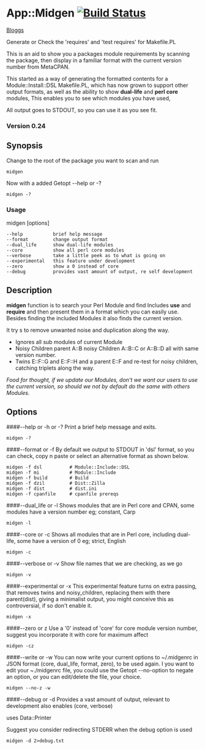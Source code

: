 App::Midgen   [![Build Status](https://travis-ci.org/kevindawson/App-Midgen.png?branch=master)](https://travis-ci.org/kevindawson/App-Midgen)
==========

[Bloggs](http://kevindawson.github.io/bowtie)

Generate or Check the 'requires' and 'test requires' for Makefile.PL

This is an aid to show you a packages module requirements by scanning the package, 
then display in a familiar format with the current version number from MetaCPAN.

This started as a way of generating the formatted contents for a 
Module::Install::DSL Makefile.PL, which has now grown to support other output 
formats, as well as the ability to show **dual-life** and **perl core** modules, 
This enables you to see which modules you have used,

All output goes to STDOUT, so you can use it as you see fit.

### Version 0.24

## Synopsis

Change to the root of the package you want to scan and run

    midgen

Now with a added Getopt --help or -?

    midgen -?

### Usage
midgen [options]

    --help           brief help message
    --format         change output format
    --dual_life      show dual-life modules
    --core           show all perl core modules
    --verbose        take a little peek as to what is going on
    --experimental   this feature under development
    --zero           show a 0 instead of core
    --debug          provides vast amount of output, re self development


## Description
**midgen** function is to search your Perl Module and find Includes **use** and **require** and then present them 
in a format which you can easily use. Besides finding the included Modules it also finds the current version.

It try s to remove unwanted noise and duplication along the way.
* Ignores all sub modules of current Module
* Noisy Children parent A::B noisy Children A::B::C or A::B::D all with same version number.
* Twins E::F::G and E::F::H and a parent E::F and re-test for noisy children, catching triplets along the way.


_Food for thought, if we update our Modules, don't we want our users to use the current version, so should we not by default do the same with others Modules._

## Options

####--help or -h or -?
Print a brief help message and exits.

    midgen -?

####--format or -f
By default we output to STDOUT in 'dsl' format, so you can check, copy n paste or select an alternative format as shown below.

    midgen -f dsl          # Module::Include::DSL
    midgen -f mi           # Module::Include
    midgen -f build        # Build
    midgen -f dzil         # Dist::Zilla
    midgen -f dist         # dist.ini
    midgen -f cpanfile     # cpanfile prereqs

####--dual_life or -l
Shows modules that are in Perl core and CPAN, some modules have a
version number eg; constant, Carp

    midgen -l

####--core or -c
Shows all modules that are in Perl core, including dual-life, some have a version of 0 eg; strict, English

    midgen -c

####--verbose or -v
Show file names that we are checking, as we go

    midgen -v

####--experimental or -x
This experimental feature turns on extra passing, that removes twins and noisy_children, 
replacing them with there parent(dist), giving a minimalist output, you might conceive this as controversial, 
if so don't enable it.

    midgen -x

####--zero or z
Use a '0' instead of 'core' for core module version number, suggest you incorporate it with core for maximum affect

    midgen -cz

####--write or -w
You can now write your current options to ~/.midgenrc in JSON format (core, dual_life, format, zero), to be used again. 
I you want to edit your ~./midgenrc file, you could use the Getopt --no-option to negate an option, 
or you can edit/delete the file, your choice.

    midgen --no-z -w

####--debug or -d
Provides a vast amount of output, relevant to development also enables (core, verbose)

uses Data::Printer

Suggest you consider redirecting STDERR when the debug option is used

    midgen -d 2>debug.txt
